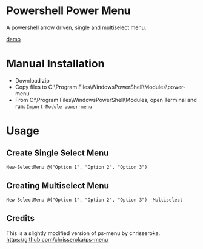 # Powershell Power Menu
A powershell arrow driven, single and multiselect menu.

[demo](https://cdn.drequeary.me/public/assets/img/power-menu-demo.gif)

# Manual Installation
- Download zip
- Copy files to C:\Program Files\WindowsPowerShell\Modules\power-menu
- From C:\Program Files\WindowsPowerShell\Modules, open Terminal and run: `Import-Module power-menu`

# Usage
## Create Single Select Menu
`New-SelectMenu @("Option 1", "Option 2", "Option 3")`

## Creating Multiselect Menu
`New-SelectMenu @("Option 1", "Option 2", "Option 3") -Multiselect`

## Credits
This is a slightly modified version of ps-menu by chrisseroka. https://github.com/chrisseroka/ps-menu
